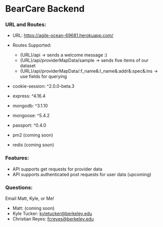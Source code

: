 # BearCare Backend

### URL and Routes:

- URL: https://agile-ocean-69681.herokuapp.com/
- Routes Supported:
  - {URL}/api -> sends a welcome message :)
  - {URL}/api/providerMapData/sample -> sends five items of our dataset
  - {URL}/api/providerMapData/:f_name&:l_name&:addr&:spec&:ins -> use fields for querying

- cookie-session: ^2.0.0-beta.3
- express: ^4.16.4
- mongodb: ^3.1.10
- mongoose: ^5.4.2
- passport: ^0.4.0
- pm2 (coming soon)
- redis (coming soon)

### Features:

- API supports get requests for provider data
- API supports authenticated post requests for user data (upcoming)

### Questions:

Email Matt, Kyle, or Me! <br/>
- Matt: (coming soon)
- Kyle Tucker: kyletucker@berkeley.edu
- Christian Reyes: fcreyes@berkeley.edu
